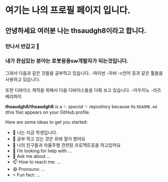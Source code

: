 # 여기는 나의 프로필 페이지 입니다.
## 안녕하세요 여러분 나는 thsaudgh8이라고 합니다.
### 만나서 반갑고 👋

### 내가 관심있는 분야는 로봇응용sw개발자가 되는것입니다.

그래서 다음과 같은 것들을 공부하고 있습니다.
-파이썬
-자바
-c언어 등과 같은 튤들을 사용하고 있습니다.

또한 디바이스 제작을 위해서 다음 디바이스들을 다뤄 보고 있습니다.
-아두이노
-라즈베리파이


**thsaudgh8/thsaudgh8** is a ✨ _special_ ✨ repository because its `README.md` (this file) appears on your GitHub profile.

Here are some ideas to get you started:

- 🔭 나는 지금 학생입니다.
- 🌱 공부 하고 있는 것은 위에 열거 했어요
- 👯 나의 친구들과 자율주행 관련된 프로젝트등을 하고있어요
- 🤔 I’m looking for help with ...
- 💬 Ask me about ...
- 📫 How to reach me: ...
- 😄 Pronouns: ...
- ⚡ Fun fact: ...

